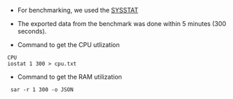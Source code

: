 - For benchmarking, we used the [SYSSTAT](http://sebastien.godard.pagesperso-orange.fr/)
- The exported data from the benchmark was done within 5 minutes (300 seconds). 

- Command to get the CPU utlization
```shell
CPU
iostat 1 300 > cpu.txt
```
- Command to get the RAM utilization 
```shell
 sar -r 1 300 -o JSON
```
